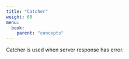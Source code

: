 ```yaml
---
title: "Catcher"
weight: 60
menu:
  book:
    parent: "concepts"
---
```


Catcher is used when server response has error.
